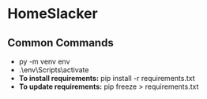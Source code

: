 # HomeSlacker

## **Common Commands**

* py -m venv env
* .\env\Scripts\activate
* **To install requirements:** pip install -r requirements.txt
* **To update requirements:** pip freeze > requirements.txt